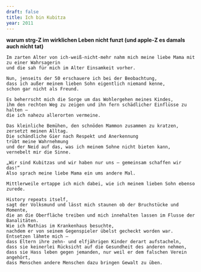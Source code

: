 ```yaml
---
draft: false
title: Ich bin Kubitza
year: 2011
---
```

**warum strg-Z im wirklichen Leben nicht funzt (und apple-Z es damals auch nicht tat)**  
  
  
	Im zarten Alter von ich-weiß-nicht-mehr nahm mich meine liebe Mama mit zu einer Wahrsagerin  
	und die sah für mich im Alter Einsamkeit vorher.  
  
	Nun, jenseits der 50 erschauere ich bei der Beobachtung,  
	dass ich außer meinem lieben Sohn eigentlich niemand kenne,  
	schon gar nicht als Freund.  
  
	Es beherrscht mich die Sorge um das Wohlergehen meines Kindes,  
	ihm den rechten Weg zu zeigen und ihn fern schädlicher Einflüsse zu halten –  
	die ich nahezu allerorten vermeine.  
  
	Das kleinliche Bemühen, den schnöden Mammon zusammen zu kratzen,  
	zersetzt meinen Alltag.  
	Die schändliche Gier nach Respekt und Anerkennung  
	trübt meine Wahrnehmung  
	und der Neid auf das, was ich meinem Sohne nicht bieten kann, vernebelt mir die Sinne.  
	 
	„Wir sind Kubitzas und wir haben nur uns – gemeinsam schaffen wir das!“  
	Also sprach meine liebe Mama ein ums andere Mal.  
  
	Mittlerweile ertappe ich mich dabei, wie ich meinem lieben Sohn ebenso zurede.  
  
	History repeats itself,  
	sagt der Volksmund und lässt mich staunen ob der Bruchstücke und Momente,  
	die an die Oberfläche treiben und mich innehalten lassen im Flusse der Banalitäten.  
	Wie ich Mathias im Krankenhaus besuchte,   
	nachdem er von seinem Gegenspieler übelst gecheckt worden war.  
	Entsetzen lähmte mich –  
	dass Eltern ihre zehn- und elfjährigen Kinder derart aufstacheln,  
	dass sie keinerlei Rücksicht auf die Gesundheit des anderen nehmen,  
	dass sie Hass leben gegen jemanden, nur weil er dem falschen Verein angehört,  
	dass Menschen andere Menschen dazu bringen Gewalt zu üben.

